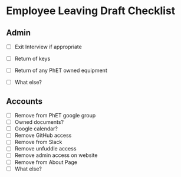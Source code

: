 # Employee Leaving Draft Checklist

## Admin
- [ ] Exit Interview if appropriate
- [ ] Return of keys
- [ ] Return of any PhET owned equipment
- [ ] What else?

  
## Accounts
- [ ] Remove from PhET google group
 - [ ] Owned documents?
 - [ ] Google calendar?
- [ ] Remove GitHub access
- [ ] Remove from Slack
- [ ] Remove unfuddle access
- [ ] Remove admin access on website
- [ ] Remove from About Page
- [ ] What else?
